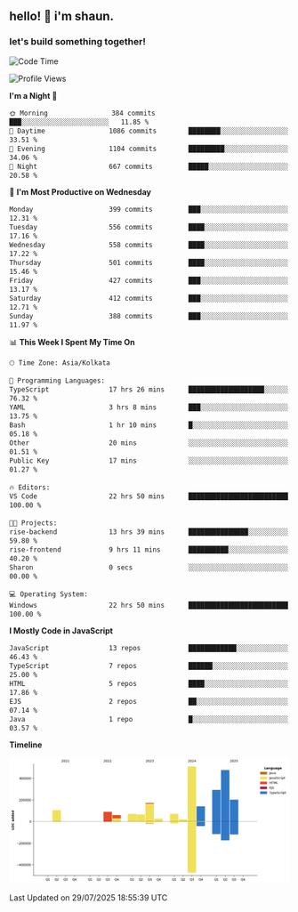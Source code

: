 ## hello! 👋 i'm shaun. 
### let's build something together!
<!--START_SECTION:waka-->
![Code Time](http://img.shields.io/badge/Code%20Time-375%20hrs%2028%20mins-blue)

![Profile Views](http://img.shields.io/badge/Profile%20Views-1-blue)

**I'm a Night 🦉** 

```text
🌞 Morning                384 commits         ███░░░░░░░░░░░░░░░░░░░░░░   11.85 % 
🌆 Daytime                1086 commits        ████████░░░░░░░░░░░░░░░░░   33.51 % 
🌃 Evening                1104 commits        █████████░░░░░░░░░░░░░░░░   34.06 % 
🌙 Night                  667 commits         █████░░░░░░░░░░░░░░░░░░░░   20.58 % 
```
📅 **I'm Most Productive on Wednesday** 

```text
Monday                   399 commits         ███░░░░░░░░░░░░░░░░░░░░░░   12.31 % 
Tuesday                  556 commits         ████░░░░░░░░░░░░░░░░░░░░░   17.16 % 
Wednesday                558 commits         ████░░░░░░░░░░░░░░░░░░░░░   17.22 % 
Thursday                 501 commits         ████░░░░░░░░░░░░░░░░░░░░░   15.46 % 
Friday                   427 commits         ███░░░░░░░░░░░░░░░░░░░░░░   13.17 % 
Saturday                 412 commits         ███░░░░░░░░░░░░░░░░░░░░░░   12.71 % 
Sunday                   388 commits         ███░░░░░░░░░░░░░░░░░░░░░░   11.97 % 
```


📊 **This Week I Spent My Time On** 

```text
🕑︎ Time Zone: Asia/Kolkata

💬 Programming Languages: 
TypeScript               17 hrs 26 mins      ███████████████████░░░░░░   76.32 % 
YAML                     3 hrs 8 mins        ███░░░░░░░░░░░░░░░░░░░░░░   13.75 % 
Bash                     1 hr 10 mins        █░░░░░░░░░░░░░░░░░░░░░░░░   05.18 % 
Other                    20 mins             ░░░░░░░░░░░░░░░░░░░░░░░░░   01.51 % 
Public Key               17 mins             ░░░░░░░░░░░░░░░░░░░░░░░░░   01.27 % 

🔥 Editors: 
VS Code                  22 hrs 50 mins      █████████████████████████   100.00 % 

🐱‍💻 Projects: 
rise-backend             13 hrs 39 mins      ███████████████░░░░░░░░░░   59.80 % 
rise-frontend            9 hrs 11 mins       ██████████░░░░░░░░░░░░░░░   40.20 % 
Sharon                   0 secs              ░░░░░░░░░░░░░░░░░░░░░░░░░   00.00 % 

💻 Operating System: 
Windows                  22 hrs 50 mins      █████████████████████████   100.00 % 
```

**I Mostly Code in JavaScript** 

```text
JavaScript               13 repos            ████████████░░░░░░░░░░░░░   46.43 % 
TypeScript               7 repos             ██████░░░░░░░░░░░░░░░░░░░   25.00 % 
HTML                     5 repos             ████░░░░░░░░░░░░░░░░░░░░░   17.86 % 
EJS                      2 repos             ██░░░░░░░░░░░░░░░░░░░░░░░   07.14 % 
Java                     1 repo              █░░░░░░░░░░░░░░░░░░░░░░░░   03.57 % 
```



**Timeline**

![Lines of Code chart](https://raw.githubusercontent.com/ShaunDaniel/ShaunDaniel/main/assets/bar_graph.png)


 Last Updated on 29/07/2025 18:55:39 UTC
<!--END_SECTION:waka-->
